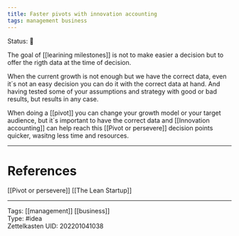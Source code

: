 ```yaml
---
title: Faster pivots with innovation accounting
tags: management business
---
```

Status: 🌱

The goal of [[learining milestones]] is not to make easier a decision but to offer the rigth data at the time of decision.

When the current growth is not enough but we have the correct data, even it´s not an easy decision you can do it with the correct data at hand. And having tested some of your assumptions and strategy with good or bad results, but results in any case.

When doing a [[pivot]] you can change your growth model or your target audience, but it´s important to have the correct data and [[Innovation accounting]] can help reach this [[Pivot or persevere]] decision points quicker, wasitng less time and resources.

---
# References
[[Pivot or persevere]]
[[The Lean Startup]]

---
Tags: [[management]] [[business]]  
Type: #idea  
Zettelkasten UID: 202201041038  
